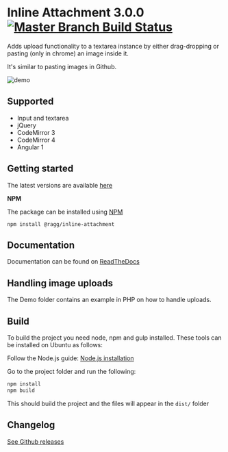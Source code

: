 # Inline Attachment 3.0.0 [![Master Branch Build Status](https://api.travis-ci.org/Rovak/InlineAttachment.png?branch=master)](http://travis-ci.org/Rovak/InlineAttachment)

Adds upload functionality to a textarea instance by either drag-dropping or pasting (only in chrome) an image inside it.

It's similar to pasting images in Github.

![demo](https://f.cloud.github.com/assets/21/678/248aac6a-40a2-11e2-9a76-fd59ded28bbe.gif)

## Supported

* Input and textarea
* jQuery
* CodeMirror 3
* CodeMirror 4
* Angular 1

## Getting started

The latest versions are available [here](https://github.com/Rovak/InlineAttachment/tree/master/dist)

**NPM**

The package can be installed using [NPM](https://www.npmjs.com)

```
npm install @ragg/inline-attachment
```

## Documentation

Documentation can be found on [ReadTheDocs](http://inlineattachment.readthedocs.org/en/latest/)

## Handling image uploads

The Demo folder contains an example in PHP on how to handle uploads.

## Build

To build the project you need node, npm and gulp installed. These tools can be installed on Ubuntu as follows:

Follow the Node.js guide: [Node.js installation](https://github.com/joyent/node/wiki/Installing-Node.js-via-package-manager)

Go to the project folder and run the following:

```sh
npm install
npm build
```

This should build the project and the files will appear in the `dist/` folder

## Changelog

[See Github releases](https://github.com/Rovak/InlineAttachment/releases)
